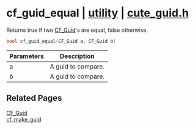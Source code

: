 # cf_guid_equal | [utility](https://github.com/RandyGaul/cute_framework/blob/master/docs/utility_readme.md) | [cute_guid.h](https://github.com/RandyGaul/cute_framework/blob/master/include/cute_guid.h)

Returns true if two [CF_Guid](https://github.com/RandyGaul/cute_framework/blob/master/docs/utility/cf_guid.md)'s are equal, false otherwise.

```cpp
bool cf_guid_equal(CF_Guid a, CF_Guid b)
```

Parameters | Description
--- | ---
a | A guid to compare.
b | A guid to compare.

## Related Pages

[CF_Guid](https://github.com/RandyGaul/cute_framework/blob/master/docs/utility/cf_guid.md)  
[cf_make_guid](https://github.com/RandyGaul/cute_framework/blob/master/docs/utility/cf_make_guid.md)  
